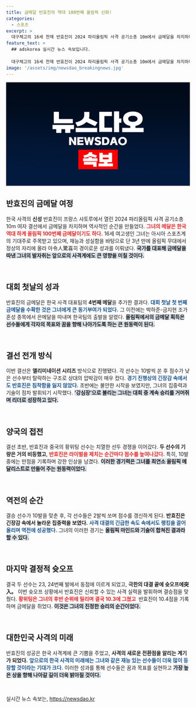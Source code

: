 ```yaml
---
title: 금메달 반효진의 역대 100번째 올림픽 신화!
categories:
  - 스포츠
excerpt: >
  대구체고의 16세 천재 반효진이 2024 파리올림픽 사격 공기소총 10m에서 금메달을 차지하며 한국 사격 역사상 최연소 올림픽 메달리스트가 되었다. 극적인 슛오프로 금을 확정짓고, 한국의 100번째 금메달을 선사한 그녀의 성장은 귀추가 주목된다.
feature_text: >
  ## adskorea 실시간 뉴스 속보입니다.

  대구체고의 16세 천재 반효진이 2024 파리올림픽 사격 공기소총 10m에서 금메달을 차지하며 한국 사격 역사상 최연소 올림픽 메달리스트가 되었다. 극적인 슛오프로 금을 확정짓고, 한국의 100번째 금메달을 선사한 그녀의 성장은 귀추가 주목된다.
image: '/assets/img/newsdao_breakingnews.jpg'
---
```


<p><img src="/assets/img/newsdao_breakingnews.jpg" alt="adskorea 속보" /></p>

<h2 data-ke-size="size26">반효진의 금메달 여정</h2>

<p data-ke-size="size16">한국 사격의 <b>신성</b> 반효진이 프랑스 샤토루에서 열린 2024 파리올림픽 사격 공기소총 10m 여자 결선에서 금메달을 차지하며 역사적인 순간을 만들었다. <b><span style="color: #ee2323;">그녀의 메달은 한국 역대 하계 올림픽 100번째 금메달이기도 하다.</span></b> 16세 여고생인 그녀는 아시아 스포츠계의 기대주로 주목받고 있으며, 재능과 성실함을 바탕으로 단 3년 만에 올림픽 무대에서 정상의 자리에 올라 아令人驚喜히 경이로운 성과를 이뤄냈다. <b><span style="background-color: #21538527;">국가를 대표해 금메달을 따낸 그녀의 발자취는 앞으로의 사격계에도 큰 영향을 미칠 것이다.</span></b> </p>

<p data-ke-size="size16">&nbsp;</p>

<h2 data-ke-size="size26">대회 첫날의 성과</h2>

<p data-ke-size="size16">반효진의 금메달은 한국 사격 대표팀의 <b>4번째 메달</b>을 추가한 결과다. <b><span style="color: #1a5490;">대회 첫날 첫 번째 금메달을 수확한 것은 그녀에게 큰 동기부여가 되었다.</span></b> 그 이전에는 박하준-금지현 조가 혼성 종목에서 은메달을 따내며 한국팀의 출발을 알렸다. <b><span style="background-color: #21538527;">올림픽에서의 금메달 획득은 선수들에게 각자의 목표와 꿈을 향해 나아가도록 하는 큰 원동력이 된다.</span></b> </p>

<p data-ke-size="size16">&nbsp;</p>

<h2 data-ke-size="size26">결선 전개 방식</h2>

<p data-ke-size="size16">이번 결선은 <b>엘리미네이션 시리즈</b> 방식으로 진행됐다. 각 선수는 10발씩 쏜 후 점수가 낮은 선수부터 탈락하는 구조로 상대의 압박감이 매우 컸다. <b><span style="color: #1a5490;">경기 진행상의 긴장감 속에서도 반효진은 침착함을 잃지 않았다.</span></b> 초반에는 불안한 시작을 보였지만, 그녀의 집중력과 기술이 점차 발휘되기 시작했다. <b><span style="background-color: #21538527;">‘강심장’으로 불리는 그녀는 대회 중 계속 승리를 거머쥐며 리더로 성장하고 있다.</span></b> </p>

<p data-ke-size="size16">&nbsp;</p>

<h2 data-ke-size="size26">양국의 접전</h2>

<p data-ke-size="size16">결선 초반, 반효진과 중국의 황위팅 선수는 치열한 선두 경쟁을 이어갔다. <b>두 선수의 기량은 거의 비등했고</b>, <b><span style="color: #ee2323;">반효진은 라이벌을 제치는 순간마다 점수를 높여나갔다.</span></b> 특히, 10발 중에는 만점을 기록하며 강한 인상을 남겼다. <b><span style="background-color: #21538527;">이러한 경기력은 그녀를 최연소 올림픽 메달리스트로 만들어 주는 원동력이었다.</span></b> </p>

<p data-ke-size="size16">&nbsp;</p>

<h2 data-ke-size="size26">역전의 순간</h2>

<p data-ke-size="size16">결승 선수가 10발을 맞춘 후, 각 선수들은 2발씩 쏘며 점수를 갱신하게 된다. <b>반효진은 긴장감 속에서 놀라운 집중력을 보였다.</b> <b><span style="color: #1a5490;">사격 대결의 긴급한 속도 속에서도 랭킹을 끌어올리며 역전에 성공했다.</span></b> 그녀의 이러한 경기는 <b><span style="background-color: #21538527;">올림픽 마인드와 기술이 합쳐진 결과라 할 수 있다.</span></b> </p>

<p data-ke-size="size16">&nbsp;</p>

<h2 data-ke-size="size26">마지막 결정적 슛오프</h2>

<p data-ke-size="size16">결국 두 선수는 23, 24번째 발에서 동점에 이르게 되었고, <b>극한의 대결 끝에 슛오프에突入。</b> 이번 슛오프 상황에서 반효진은 신뢰할 수 있는 사격 실력을 발휘하며 결승점을 맞췄다. <b><span style="color: #ee2323;">황위팅은 그녀의 후반 순위에 밀리며 결국 10.3에 그쳤고 </span></b> 반효진이 10.4점을 기록하며 금메달을 쥐었다. <b><span style="background-color: #21538527;">이것은 그녀의 진정한 승리의 순간이었다.</span></b> </p>

<p data-ke-size="size16">&nbsp;</p>

<h2 data-ke-size="size26">대한민국 사격의 미래</h2>

<p data-ke-size="size16">반효진의 성공은 한국 사격계에 큰 기쁨을 주었고, <b>사격의 새로운 전환점을 알리는 계기가 되었다.</b> <b><span style="color: #1a5490;">앞으로의 한국 사격의 미래에는 그녀와 같은 재능 있는 선수들이 더욱 많이 등장할 것이라는 기대가 크다.</span></b> 이러한 성과를 통해 선수들은 꿈과 목표를 실현하고 <b><span style="background-color: #21538527;">가장 높은 상을 향해 나아갈 길이 더욱 밝아질 것이다.</span></b> </p>

<p data-ke-size="size16">&nbsp;</p>
실시간 뉴스 속보는, <a href="https://newsdao.kr" rel="dofollow">https://newsdao.kr</a>


